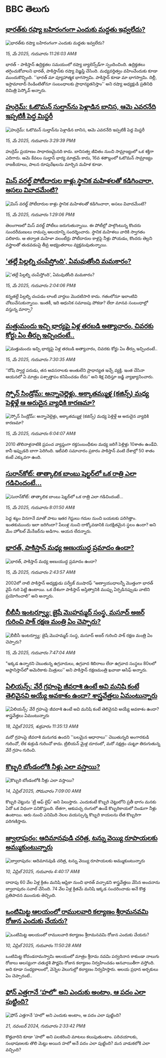 # BBC తెలుగు## [భారత్‌కు రష్యా  బహిరంగంగా ఎందుకు  మద్దతు ఇవ్వలేదు?](https://www.bbc.com/telugu/articles/cpw7xr881x7o?at_campaign=githubrss)![భారత్‌కు రష్యా  బహిరంగంగా ఎందుకు  మద్దతు ఇవ్వలేదు?](https://ichef.bbci.co.uk/ace/standard/240/cpsprodpb/35ba/live/f093eff0-31a4-11f0-96c3-cf669419a2b0.jpg)_15, మే 2025, గురువారం 11:26:03 AMకి_భారత్ - పాకిస్తాన్ ఉద్రిక్తతల సమయంలో రష్యా బ్యాలెన్స్‌డ్‌గా స్పందించింది. ఉద్రిక్తతలు తగ్గించుకోవాలని భారత్, పాకిస్తాన్‌‌కు రష్యా విజ్ఞప్తి చేసింది. మధ్యవర్తిత్వం వహించేందుకు కూడా ముందుకొచ్చింది. ''భారత్ మా వ్యూహాత్మక భాగస్వామి. పాకిస్తాన్ కూడా మా భాగస్వామి. దిల్లీ, ఇస్లామాబాద్ రెండింటితోనూ సంబంధాలకు ప్రాధాన్యతనిస్తాం'' అని రష్యా అధ్యక్షుడి ప్రతినిధి దిమిత్రి పెస్కోవ్ అన్నారు.## [హుర్రెమ్: ఓటొమన్ సుల్తాన్‌‌ను పెళ్లాడిన బానిస, ఆమె ఎవరనేది ఇప్పటికీ పెద్ద మిస్టరీ](https://www.bbc.com/telugu/articles/cx272lr9qj7o?at_campaign=githubrss)![హుర్రెమ్: ఓటొమన్ సుల్తాన్‌‌ను పెళ్లాడిన బానిస, ఆమె ఎవరనేది ఇప్పటికీ పెద్ద మిస్టరీ](https://ichef.bbci.co.uk/ace/standard/240/cpsprodpb/09d9/live/f64c0d60-2a8d-11f0-8ff1-59f5dcf8e9f5.jpg)_15, మే 2025, గురువారం 3:29:39 PMకి_హుర్రెమ్ ప్రయాణం సాధారణమైనది కాదు. బానిసత్వ జీవితం నుంచి సామ్రాజ్యంలో ఒక శక్తిగా ఎదిగారు. ఆమె కేవలం సుల్తాన్ భార్య మాత్రమే కాదు, 16వ శతాబ్దంలో ఓటొమన్ సామ్రాజ్యం రాజకీయాలు, పాలన రూపురేఖలను మార్చిన మహిళ కూడా.## [మిస్ వరల్డ్ పోటీదారుల కాళ్లు స్థానిక మహిళలతో కడిగించారా, అసలు వివాదమేంటి?](https://www.bbc.com/telugu/articles/c20nkx7pkpzo?at_campaign=githubrss)![మిస్ వరల్డ్ పోటీదారుల కాళ్లు స్థానిక మహిళలతో కడిగించారా, అసలు వివాదమేంటి?](https://ichef.bbci.co.uk/ace/standard/240/cpsprodpb/0730/live/37084340-3192-11f0-8ca4-cf9bdd8e2b45.jpg)_15, మే 2025, గురువారం 1:29:06 PMకి_తెలంగాణలో మిస్ వరల్డ్ పోటీలు జరుగుతున్నాయి. ఈ పోటీల్లో పాల్గొంటున్న కొందరు సుందరీమణులు రామప్ప ఆలయాన్ని సందర్శించారు. స్థానిక మహిళలు వారికి స్వాగతం పలికారు. ఆ తర్వాత మహిళా వలంటీర్లు పోటీదారుల కాళ్లపై నీళ్లు పోయడం, కొందరు తెల్లని వస్త్రాలతో తుడవడంపై తీవ్ర అభ్యంతరాలు వ్యక్తమవుతున్నాయి.## ['తల్లే పిల్లల్ని చంపేస్తోంది', ఏమవుతోంది మమకారం?](https://www.bbc.com/telugu/articles/c6296kye5p9o?at_campaign=githubrss)!['తల్లే పిల్లల్ని చంపేస్తోంది', ఏమవుతోంది మమకారం?](https://ichef.bbci.co.uk/ace/standard/240/cpsprodpb/afa9/live/b28f6c30-3194-11f0-8ca4-cf9bdd8e2b45.jpg)_15, మే 2025, గురువారం 2:04:06 PMకి_కన్నతల్లే పిల్లల్ని చంపడం లాంటి వార్తలు మొదటిసారి కాదు. గతంలోనూ ఇలాంటివి చోటుచేసుకున్నాయి. ఇంతకీ, ఇది ఆధునిక సమాజపు పోకడా? లేదా మానవ సంబంధాల్లో వస్తున్న మార్పా?## [మత్తుమందు ఇచ్చి భార్యపై ఏళ్ల తరబడి అత్యాచారం, చివరకు కోర్టు ఏం తీర్పు ఇచ్చిందంటే..](https://www.bbc.com/telugu/articles/czdy4mdyjy2o?at_campaign=githubrss)![మత్తుమందు ఇచ్చి భార్యపై ఏళ్ల తరబడి అత్యాచారం, చివరకు కోర్టు ఏం తీర్పు ఇచ్చిందంటే..](https://ichef.bbci.co.uk/ace/standard/240/cpsprodpb/29b1/live/34df1fc0-30e4-11f0-a23c-83a0dc8c6e05.png)_15, మే 2025, గురువారం 7:30:35 AMకి_‘‘దోషి స్వార్థ పరుడు, తన అవసరాలకు అంతులేని ప్రాధాన్యత ఇచ్చే వ్యక్తి. ఇంత చేసినా ఆయనలో ఏ మాత్రం పశ్చాత్తాపం కనిపించడం లేదు’’ అని శిక్ష విధిస్తూ జడ్జి వ్యాఖ్యానించారు.## [స్పోన్ సిండ్రోమ్: అన్నాచెల్లెళ్లు, అక్కాతమ్ముళ్ల (కజిన్స్) మధ్య పెళ్లిళ్లే ఆ అరుదైన వ్యాధికి కారణమా?](https://www.bbc.com/telugu/articles/c6287485w15o?at_campaign=githubrss)![స్పోన్ సిండ్రోమ్: అన్నాచెల్లెళ్లు, అక్కాతమ్ముళ్ల (కజిన్స్) మధ్య పెళ్లిళ్లే ఆ అరుదైన వ్యాధికి కారణమా?](https://ichef.bbci.co.uk/ace/standard/240/cpsprodpb/12a7/live/2106d8b0-30eb-11f0-92b4-d99be905cc56.jpg)_15, మే 2025, గురువారం 6:04:07 AMకి_2010 తొలినాళ్లనాటికి ప్రపంచ వ్యాప్తంగా రక్తసంబంధీకుల మధ్య జరిగే పెళ్లిళ్లు 10శాతం ఉండేవి. కానీ ఇప్పుడది బాగా పెరిగింది. ఇటీవలి సమాచారం ప్రకారం పాకిస్తాన్ వంటి దేశాల్లో 50 శాతం కంటే ఎక్కువగా ఉంది.## [సురాన్‌కోట్: తాత్కాలిక బాంబు షెల్టర్‌లో ఒక రాత్రి ఎలా గడిచిందంటే...](https://www.bbc.com/telugu/articles/c1w3q19w0dro?at_campaign=githubrss)![సురాన్‌కోట్: తాత్కాలిక బాంబు షెల్టర్‌లో ఒక రాత్రి ఎలా గడిచిందంటే...](https://ichef.bbci.co.uk/ace/standard/240/cpsprodpb/8ed2/live/462fbfa0-30df-11f0-9fef-e7b453003b00.jpg)_15, మే 2025, గురువారం 8:01:50 AMకి_పెద్ద శబ్దం వినగానే మాతో పాటు ఇతర గెస్టులు గదుల నుంచి బయటకు పరిగెత్తాం. ఇంతకుముందు ఇలా జరిగిందా? పేలుళ్ల నుంచి దాక్కోవడానికి సురక్షితమైన స్థలం ఉందా? అని మేం హోటల్ మేనేజర్‌ను అడిగాం. ఆయన లేదన్నారు.## [భారత్, పాకిస్తాన్ మధ్య అణుయుద్ధ ప్రమాదం ఉందా? ](https://www.bbc.com/telugu/articles/cvgn6r296nno?at_campaign=githubrss)![భారత్, పాకిస్తాన్ మధ్య అణుయుద్ధ ప్రమాదం ఉందా? ](https://ichef.bbci.co.uk/ace/standard/240/cpsprodpb/a9f7/live/2a327ec0-3137-11f0-8947-7d6241f9fce9.jpg)_15, మే 2025, గురువారం 2:43:57 AMకి_2002లో నాటి పాకిస్తాన్ అధ్యక్షుడు పర్వేజ్ ముషారఫ్ “అణ్వాయుధాలన్నీ మొత్తంగా భారత్ వైపే గురి పెట్టి ఉంటాయి. ఒక దేశంగా పాకిస్తాన్ అస్తిత్వానికి ముప్పు ఏర్పడినప్పుడు వాటిని ప్రయోగించాలి” అని అన్నారు.## [బీబీసీ ఇంటర్వ్యూ: జైషే మొహమ్మద్ సంస్థ, మసూద్ అజర్ గురించి పాక్ రక్షణ  మంత్రి ఏం చెప్పారు?](https://www.bbc.com/telugu/articles/c8613w77xxzo?at_campaign=githubrss)![బీబీసీ ఇంటర్వ్యూ: జైషే మొహమ్మద్ సంస్థ, మసూద్ అజర్ గురించి పాక్ రక్షణ  మంత్రి ఏం చెప్పారు?](https://ichef.bbci.co.uk/ace/standard/240/cpsprodpb/b0c6/live/d99d6f00-3155-11f0-bb16-0dfc125994fb.jpg)_15, మే 2025, గురువారం 7:47:04 AMకి_"ఇక్కడ ఉన్నారని చెబుతున్న ఉగ్రవాదులు, ఉగ్రవాద శిబిరాలు లేదా ఉగ్రవాద సంస్థలు 80లలో అఫ్గానిస్తాన్‌లో అమెరికాకు మిత్రులు’’ అని పాకిస్తాన్ రక్షణమంత్రి ఖవాజా ఆసిఫ్ అన్నారు.## [ఏలియన్స్: వేరే గ్రహంపై జీవరాశి ఉంటే అవి మనిషి కంటే తెలివైనవి అయ్యే అవకాశం ఉందా? శాస్త్రవేత్తలు ఏమంటున్నారు](https://www.bbc.com/telugu/articles/cn7xelz1r85o?at_campaign=githubrss)![ఏలియన్స్: వేరే గ్రహంపై జీవరాశి ఉంటే అవి మనిషి కంటే తెలివైనవి అయ్యే అవకాశం ఉందా? శాస్త్రవేత్తలు ఏమంటున్నారు](https://ichef.bbci.co.uk/ace/standard/240/cpsprodpb/b07b/live/a29a56f0-1b9b-11f0-a455-cf1d5f751d2f.png)_18, ఏప్రిల్ 2025, శుక్రవారం 11:35:13 AMకి_మరో గ్రహంపై జీవరాశి మనుగడ ఉందని ''బలమైన ఆధారాలు'' చెబుతున్నది అంగారకుడి గురించో, లేక శుక్రుడి గురించో కాదు. ట్రిలియన్ మైళ్ల దూరంలో, మరో నక్షత్రం చుట్టూ తిరుగుతున్న వేరే గ్రహం గురించి.## [కొబ్బరి బోండంలోకి నీళ్లు ఎలా వస్తాయి?](https://www.bbc.com/telugu/articles/czjn4mzxxy8o?at_campaign=githubrss)![కొబ్బరి బోండంలోకి నీళ్లు ఎలా వస్తాయి?](https://ichef.bbci.co.uk/ace/standard/240/cpsprodpb/46c5/live/684a55e0-18fd-11f0-8b11-7756b7b808cc.jpg)_14, ఏప్రిల్ 2025, సోమవారం 7:09:00 AMకి_కొబ్బరి చెట్టును 'ట్రీ ఆఫ్ లైఫ్' అని పిలుస్తారు. ఎందుకంటే కొబ్బరి చెట్టులోని ప్రతీ భాగం మనకు ఏదో ఒక విధంగా పనికొస్తుంది. లేతగా, ఆకుపచ్చ రంగులో ఉండే కొబ్బరికాయలో నిండుగా నీళ్లు ఉంటాయి. ఆరు నుంచి ఎనిమిది నెలల వయస్సున్న కొబ్బరి కాయలను లేత కొబ్బరిగా పరిగణిస్తారు.## [జ్వాలాపురం: ఆదిమానవుడి చరిత్ర, టన్ను వెయ్యి రూపాయలకు అమ్ముకుంటున్నారు ](https://www.bbc.com/telugu/articles/creqqnwdd5qo?at_campaign=githubrss)![జ్వాలాపురం: ఆదిమానవుడి చరిత్ర, టన్ను వెయ్యి రూపాయలకు అమ్ముకుంటున్నారు ](https://ichef.bbci.co.uk/ace/standard/240/cpsprodpb/765e/live/b472e2d0-15b4-11f0-842b-a7355694993d.jpg)_10, ఏప్రిల్ 2025, గురువారం 4:40:17 AMకి_దాదాపు 60 వేల ఏళ్ల క్రితం మనిషి ఆఫ్రికా నుంచి భారత్ వచ్చాడని శాస్త్రవేత్తలు వేసిన అంచనాను జ్వాలాపురం సవాల్ చేసింది. 74 వేల ఏళ్ల క్రితమే మనిషి ఇక్కడ సంచరించాడు అనే కొత్త ప్రతిపాదన ముందుకు తెచ్చింది.## [ఒంటిమిట్ట ఆలయంలో రాములవారి కల్యాణం శ్రీరామనవమి రోజున ఎందుకు చేయరు?](https://www.bbc.com/telugu/articles/ce822j5e465o?at_campaign=githubrss)![ఒంటిమిట్ట ఆలయంలో రాములవారి కల్యాణం శ్రీరామనవమి రోజున ఎందుకు చేయరు?](https://ichef.bbci.co.uk/ace/standard/240/cpsprodpb/fed5/live/25534d40-1601-11f0-b58a-6113af226972.jpg)_10, ఏప్రిల్ 2025, గురువారం 11:50:28 AMకి_ఒంటిమిట్ట కోదండరామస్వామి ఆలయంలో మాత్రం శ్రీరామ నవమి పర్వదినాన కాకుండా నాలుగు రోజులు ఆలస్యంగా చతుర్దశి పౌర్ణమి రోజున కల్యాణం నిర్వహించడం ఆనవాయితీగా వస్తోంది. అది కూడా సంధ్యకాలంలో, వెన్నెల వెలుగుల్లో కల్యాణం నిర్వహిస్తారు. ఆలయ ప్రధాన అర్చకులు ఏం చెప్పారంటే..## [ఫోన్ ఎత్తగానే ‘హలో’ అని ఎందుకు అంటాం, ఆ పదం ఎలా పుట్టింది?](https://www.bbc.com/telugu/articles/cgj7x7gdjq4o?at_campaign=githubrss)![ఫోన్ ఎత్తగానే ‘హలో’ అని ఎందుకు అంటాం, ఆ పదం ఎలా పుట్టింది?](https://ichef.bbci.co.uk/ace/standard/240/cpsprodpb/0618/live/7a20ebb0-a807-11ef-b21e-5359bd56d02f.jpg)_21, నవంబర్ 2024, గురువారం 2:33:42 PMకి_కొత్తవారిని కూడా ‘హలో’ అని పలకరించి మాటలు కలుపుతుంటాం.  పరిచయాలకు, సంభాషణలకు తొలి మెట్టు అయిన హలో అనే పదం ఎలా పుట్టింది? మన వాడుకలోకి ఎలా వచ్చింది?